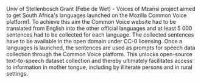 Univ of Stellenbosch Grant (Febe de Wet) - Voices of Mzansi project aimed to get South Africa's languages launched on the Mozilla Common Voice platform1. To achieve this aim the Common Voice website had to be translated from English into the other official languages and at least 5 000 sentences had to be collected for each language. The collected sentences have to be available in the open domain under CC-0 licensing. Once a languages is launched, the sentences are used as prompts for speech data collection through the Common Voice platform. This unlocks open-source text-to-speech dataset collection and thereby ultimately facilitates access to information in mother tongue, including by illiterate persons and in rural settings. 